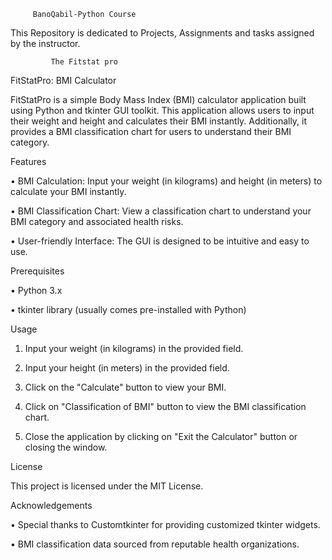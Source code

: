          BanoQabil-Python Course

This Repository is dedicated to Projects, Assignments and 
tasks assigned by the instructor.

             The Fitstat pro 

FitStatPro: BMI Calculator

FitStatPro is a simple Body Mass Index (BMI) calculator application built using Python and tkinter GUI toolkit. This application allows users to input their weight and height and calculates their BMI instantly. Additionally, it provides a BMI classification chart for users to understand their BMI category.

Features

•	BMI Calculation: Input your weight (in kilograms) and height (in meters) to calculate your BMI instantly.

•	BMI Classification Chart: View a classification chart to understand your BMI category and associated health risks.

•	User-friendly Interface: The GUI is designed to be intuitive and easy to use.

Prerequisites

•	Python 3.x

•	tkinter library (usually comes pre-installed with Python)

Usage

1.	Input your weight (in kilograms) in the provided field.

2.	Input your height (in meters) in the provided field.

3.	Click on the "Calculate" button to view your BMI.

4.	Click on "Classification of BMI" button to view the BMI classification chart.

5.	Close the application by clicking on "Exit the Calculator" button or closing the window.

License

This project is licensed under the MIT License.

Acknowledgements

•	Special thanks to Customtkinter for providing customized tkinter widgets.

•	BMI classification data sourced from reputable health organizations.





             
